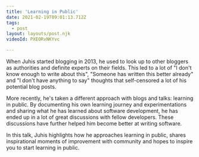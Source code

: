 ```yaml
---
title: 'Learning in Public'
date: 2021-02-19T09:01:13.712Z
tags:
  - post
layout: layouts/post.njk
videoId: PXEORvNKYvc

---
```


<!--- You can insert a short description here -->
When Juhis started blogging in 2013, he used to look up to other bloggers as authorities and definite experts on their fields. This led to a lot of "I don't know enough to write about this", "Someone has written this better already" and "I don't have anything to say" thoughts that self-censored a lot of his potential blog posts.

More recently, he's taken a different approach with blogs and talks: learning in public. By documenting his own learning journey and experimentations and sharing what he has learned about software development, he has ended up in a lot of great discussions with fellow developers. These discussions have further helped him become better at writing software.

In this talk, Juhis highlights how he approaches learning in public, shares inspirational moments of improvement with community and hopes to inspire you to start learning in public.